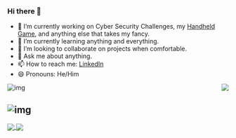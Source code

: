 ### Hi there 👋

- 🔭 I’m currently working on Cyber Security Challenges, my [Handheld Game](https://github.com/martrewes/CompleteLightsOutProject), and anything else that takes my fancy.
- 🌱 I’m currently learning anything and everything.
- 👯 I’m looking to collaborate on projects when comfortable.
- 💬 Ask me about anything.
- 📫 How to reach me: [LinkedIn](https://www.linkedin.com/in/martin-weston-5866a631/)
- 😄 Pronouns: He/Him

<a href="https://github.com/martrewes/">
  <img align="right" src="https://github-readme-stats.vercel.app/api/top-langs/?username=martrewes&exclude_repo=OldCollegeProjects,SH_Clues&theme=merko&langs_count=6" />
</a>

![img](https://github-readme-stats.vercel.app/api?username=martrewes&count_private=true&show_icons=true&hide=prs,issues&theme=merko)

![img](https://github-readme-stats.vercel.app/api/wakatime?username=martrewes&theme=merko&v=2)
---

<a href="https://github.com/martrewes/CompleteLightsOutProject">
  <img align="center" src="https://github-readme-stats.vercel.app/api/pin/?username=martrewes&repo=CompleteLightsOutProject&theme=merko" />
</a>
<a href="https://github.com/martrewes/AdventOfCyber2021">
  <img align="center" src="https://github-readme-stats.vercel.app/api/pin/?username=martrewes&repo=AdventOfCyber2021&theme=merko" />
</a>
